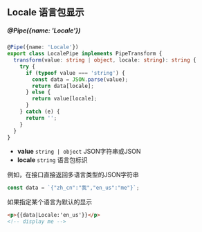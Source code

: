 ## Locale 语言包显示

##### @Pipe({name: 'Locale'})

```typescript
@Pipe({name: 'Locale'})
export class LocalePipe implements PipeTransform {
  transform(value: string | object, locale: string): string {
    try {
      if (typeof value === 'string') {
        const data = JSON.parse(value);
        return data[locale];
      } else {
        return value[locale];
      }
    } catch (e) {
      return '';
    }
  }
}
```

- **value** `string | object` JSON字符串或JSON
- **locale** `string` 语言包标识

例如，在接口直接返回多语言类型的JSON字符串

```typescript
const data = `{"zh_cn":"我","en_us":"me"}`;
```

如果指定某个语言为默认的显示

```html
<p>{{data|Locale:'en_us'}}</p>
<!-- display me -->
```